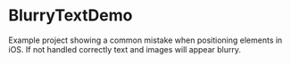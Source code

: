 BlurryTextDemo
==============

Example project showing a common mistake when positioning elements in iOS. If not handled correctly text and images will appear blurry.